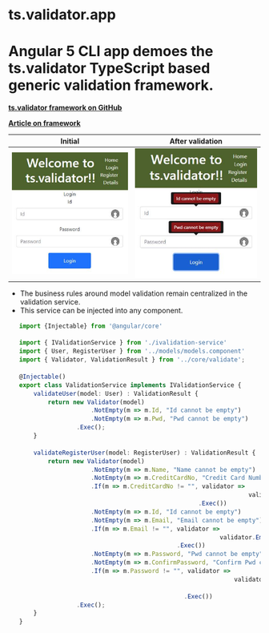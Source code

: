 # ts.validator.app

# Angular 5 CLI app demoes the ts.validator TypeScript based generic validation framework.

[**ts.validator framework on GitHub**](https://github.com/VeritasSoftware/ts.validator)

[**Article on framework**](https://www.c-sharpcorner.com/article/ts-validator-typescript-based-generic-validation-framework/)

Initial       | After validation
------------- | ----------------
![Login initial](https://github.com/VeritasSoftware/ts.validator.app/blob/master/src/Login_1.jpg)|![Login validation](https://github.com/VeritasSoftware/ts.validator.app/blob/master/src/Login_2.jpg)

*   The business rules around model validation remain centralized in the validation service.
*   This service can be injected into any component. 

 ```typescript
    import {Injectable} from '@angular/core'

    import { IValidationService } from './ivalidation-service'
    import { User, RegisterUser } from '../models/models.component'
    import { Validator, ValidationResult } from '../core/validate';

    @Injectable()
    export class ValidationService implements IValidationService {
        validateUser(model: User) : ValidationResult {
            return new Validator(model)
                        .NotEmpty(m => m.Id, "Id cannot be empty")
                        .NotEmpty(m => m.Pwd, "Pwd cannot be empty")                                                         
                    .Exec();
        }                           

        validateRegisterUser(model: RegisterUser) : ValidationResult {
            return new Validator(model)
                        .NotEmpty(m => m.Name, "Name cannot be empty")
                        .NotEmpty(m => m.CreditCardNo, "Credit Card Number cannot be empty")
                        .If(m => m.CreditCardNo != "", validator => 
                                                                    validator.CreditCard(m => +m.CreditCardNo, "Credit Card Number is invalid", "CreditCardNo.Invalid")
                                                      .Exec())
                        .NotEmpty(m => m.Id, "Id cannot be empty")
                        .NotEmpty(m => m.Email, "Email cannot be empty")
                        .If(m => m.Email != "", validator =>
                                                            validator.Email(m => m.Email, "Email is invalid", "Email.Invalid")
                                                .Exec())
                        .NotEmpty(m => m.Password, "Pwd cannot be empty")
                        .NotEmpty(m => m.ConfirmPassword, "Confirm Pwd cannot be empty") 
                        .If(m => m.Password != "", validator => 
                                                                validator.Required(m => m.Password, (m, pwd) => pwd.length > 3, "Password length should be greater than 3", "Password.Length.GreaterThan3") 
                                                                         .Required(m => m.Password, (m, pwd) => pwd == m.ConfirmPassword, "Password and Confirm Password are not the same", "Password.ConfirmPassword.NotSame")
                                                  .Exec())                    
                    .Exec();
        }
    }
```